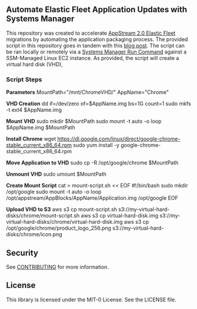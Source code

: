 ## Automate Elastic Fleet Application Updates with Systems Manager

This repository was created to accelerate [AppStream 2.0 Elastic Fleet](https://aws.amazon.com/about-aws/whats-new/2021/11/amazon-appstream-2-0-launches-elastic-fleets-serverless-fleet-type/) migrations by automating the application packaging process. The provided script in this repository goes in tandem with this [blog post](https://aws.amazon.com/blogs/desktop-and-application-streaming/automate-appstream-2-0-elastic-fleet-application-updates-with-aws-systems-manager/). The script can be ran locally or remotely via a [Systems Manager Run Command](https://docs.aws.amazon.com/systems-manager/latest/userguide/execute-remote-commands.html) against a SSM-Managed Linux EC2 instance. As provided, the script will create a virtual hard disk (VHD),

### Script Steps
**Parameters**
MountPath="/mnt/ChromeVHD/"
AppName="Chrome"

**VHD Creation**
dd if=/dev/zero of=$AppName.img bs=1G count=1
sudo mkfs -t ext4 $AppName.img

**Mount VHD**
sudo mkdir $MountPath
sudo mount -t auto -o loop $AppName.img $MountPath

**Install Chrome**
wget https://dl.google.com/linux/direct/google-chrome-stable_current_x86_64.rpm
sudo yum install -y google-chrome-stable_current_x86_64.rpm

**Move Application to VHD**
sudo cp -R /opt/google/chrome $MountPath

**Unmount VHD**
sudo umount $MountPath

**Create Mount Script**
cat  > mount-script.sh << EOF
#!/bin/bash
sudo mkdir /opt/google
sudo mount -t auto -o loop /opt/appstream/AppBlocks/AppName/Application.img /opt/google
EOF

**Upload VHD to S3**
aws s3 cp mount-script.sh s3://my-virtual-hard-disks/chrome/mount-script.sh
aws s3 cp virtual-hard-disk.img s3://my-virtual-hard-disks/chrome/virtual-hard-disk.img
aws s3 cp /opt/google/chrome/product_logo_256.png s3://my-virtual-hard-disks/chrome/icon.png


## Security

See [CONTRIBUTING](CONTRIBUTING.md#security-issue-notifications) for more information.

## License

This library is licensed under the MIT-0 License. See the LICENSE file.

